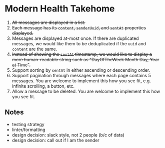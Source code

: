 # Modern Health Takehome

1. ~~All messages are displayed in a list.~~
2. ~~Each message has its `content`, `senderUuid`, and `sentAt` properties displayed.~~
3. Messages are displayed at-most once. If there are duplicated messages, we would like
them to be deduplicated if the `uuid` and `content` are the same.
4. ~~Instead of showing the `sentAt` timestamp, we would like to display a more human-readable string such as "DayOfTheWeek Month Day, Year at Time".~~
5. Support sorting by `sentAt` in either ascending or descending order.
6. Support pagination through messages where each page contains 5 messages. You are
welcome to implement this how you see fit, e.g. infinite scrolling, a button, etc.
7. Allow a message to be deleted. You are welcome to implement this how you see fit.


## Notes
- testing strategy
- linter/formatting
- design decision: slack style, not 2 people (b/c of data)
- design decision: call out if I am the sender
